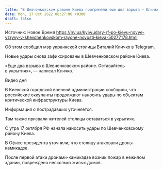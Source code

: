 ```yaml
---
title: "В Шевченковском районе Киева прогремели еще два взрыва — Кличко"
date: Mon, 17 Oct 2022 08:27:00 +0300
draft: false
---
```

Источник: Новое Время https://nv.ua/kyiv/udary-rf-po-kievu-novye-vzryvy-v-shevchenkovskom-rayone-novosti-kieva-50277178.html


 Об этом сообщил мэр украинской столицы Виталий Кличко в Telegram.

Новые удары снова зафиксированы в Шевченковском районе Киева.

«Еще два взрыва в Шевченковском районе. Оставайтесь в укрытиях», — написал Кличко.

 Видео дня   

В Киевской городской военной администрации сообщили, что российские оккупанты продолжают наносить удары по объектам критической инфраструктуры Киева.

Информация о пострадавших уточняется.

Там также призвали жителей столицы оставаться в укрытиях.

С утра 17 октября РФ начала наносить удары по Шевченковскому району Киева.

В Офисе президента уточнили, что столицу атаковали дроны-камикадзе.

После первой атаки дронами-камикадзе возник пожар в нежилом здании, повреждено несколько жилых домов.

